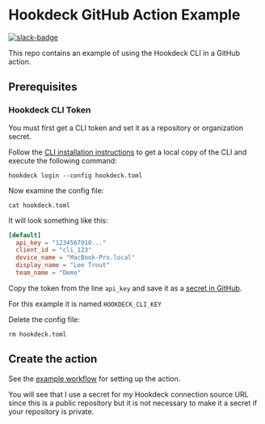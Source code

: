 # Hookdeck GitHub Action Example

[slack-badge]: https://img.shields.io/badge/Slack-Hookdeck%20Developers-blue?logo=slack

[![slack-badge]](https://join.slack.com/t/hookdeckdevelopers/shared_invite/zt-yw7hlyzp-EQuO3QvdiBlH9Tz2KZg5MQ)

This repo contains an example of using the Hookdeck CLI in a GitHub action.

## Prerequisites

### Hookdeck CLI Token

You must first get a CLI token and set it as a repository or organization
secret.

Follow the [CLI installation instructions][hookdeck-cli-install] to get a local
copy of the CLI and execute the following command:

```shell
hookdeck login --config hookdeck.toml
```

Now examine the config file:

```shell
cat hookdeck.toml
```

It will look something like this:

```toml
[default]
  api_key = "1234567910..."
  client_id = "cli_123"
  device_name = "MacBook-Pro.local"
  display_name = "Lee Trout"
  team_name = "Demo"
```

Copy the token from the line `api_key` and save it as a [secret in
GitHub][github-secret].

For this example it is named `HOOKDECK_CLI_KEY`

Delete the config file:

```shell
rm hookdeck.toml
```

## Create the action

See the [example workflow][example-workflow] for setting up the action.

You will see that I use a secret for my Hookdeck connection source URL since
this is a public repository but it is not necessary to make it a secret if your
repository is private.

[example-workflow]: .github/workflows/example.yml
[github-secret]:
    https://docs.github.com/en/actions/security-guides/encrypted-secrets
[hookdeck-cli-install]: https://hookdeck.com/cli#installation
